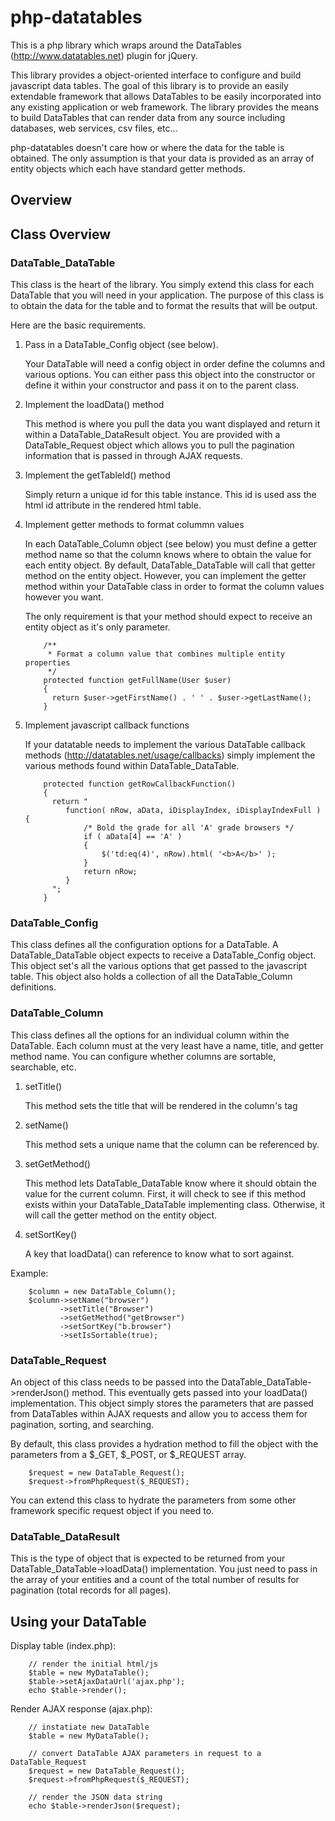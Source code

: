 php-datatables
==============

This is a php library which wraps around the DataTables (http://www.datatables.net) plugin for jQuery.

This library provides a object-oriented interface to configure and build javascript data tables. The goal
of this library is to provide an easily extendable framework that allows DataTables to be easily incorporated
into any existing application or web framework. The library provides the means to build DataTables that can 
render data from any source including databases, web services, csv files, etc...

php-datatables doesn't care how or where the data for the table is obtained. The only assumption is that
your data is provided as an array of entity objects which each have standard getter methods.

## Overview

## Class Overview

### DataTable_DataTable

This class is the heart of the library. You simply extend this class for each DataTable that you will need
in your application. The purpose of this class is to obtain the data for the table and to format the results
that will be output.

Here are the basic requirements.

1. Pass in a DataTable_Config object (see below).

   Your DataTable will need a config object in order define the columns and various options. You can either
   pass this object into the constructor or define it within your constructor and pass it on to the parent
   class.
	
2. Implement the loadData() method

   This method is where you pull the data you want displayed and return it within a DataTable_DataResult object.
   You are provided with a DataTable_Request object which allows you to pull the pagination information that
   is passed in through AJAX requests.   
	
3. Implement the getTableId() method

   Simply return a unique id for this table instance. This id is used ass the html id attribute in the rendered
   html table.
	
4. Implement getter methods to format colummn values

   In each DataTable_Column object (see below) you must define a getter method name so that the column knows
   where to obtain the value for each entity object. By default, DataTable_DataTable will call that getter
   method on the entity object. However, you can implement the getter method within your DataTable class
   in order to format the column values however you want.

   The only requirement is that your method should expect to receive an entity object as it's only parameter.

		   /**
		    * Format a column value that combines multiple entity properties
		    */
           protected function getFullName(User $user)
           {
             return $user->getFirstName() . ' ' . $user->getLastName();
           }

5. Implement javascript callback functions

   If your datatable needs to implement the various DataTable callback methods (http://datatables.net/usage/callbacks)
   simply implement the various methods found within DataTable_DataTable.

		   protected function getRowCallbackFunction()
		   { 
		     return "
				function( nRow, aData, iDisplayIndex, iDisplayIndexFull ) {
					/* Bold the grade for all 'A' grade browsers */
					if ( aData[4] == 'A' )
					{
						$('td:eq(4)', nRow).html( '<b>A</b>' );
					}
					return nRow;
				}
			 ";
		   }


### DataTable_Config

This class defines all the configuration options for a DataTable. A DataTable_DataTable object expects to receive
a DataTable_Config object. This object set's all the various options that get passed to the javascript table. This
object also holds a collection of all the DataTable_Column definitions.

### DataTable_Column

This class defines all the options for an individual column within the DataTable. Each column must at the very least
have a name, title, and getter method name. You can configure whether columns are sortable, searchable, etc.

1. setTitle()

    This method sets the title that will be rendered in the column's <th> tag

2. setName()

    This method sets a unique name that the column can be referenced by.

3. setGetMethod()

    This method lets DataTable_DataTable know where it should obtain the value for the current column. First, it
    will check to see if this method exists within your DataTable_DataTable implementing class. Otherwise, it
    will call the getter method on the entity object. 

4. setSortKey()

	A key that loadData() can reference to know what to sort against.

Example:

	    $column = new DataTable_Column();
	    $column->setName("browser")
	           ->setTitle("Browser")
	           ->setGetMethod("getBrowser")
	           ->setSortKey("b.browser")
	           ->setIsSortable(true);

### DataTable_Request

An object of this class needs to be passed into the DataTable_DataTable->renderJson() method. This eventually gets
passed into your loadData() implementation. This object simply stores the parameters that are passed from DataTables
within AJAX requests and allow you to access them for pagination, sorting, and searching.

By default, this class provides a hydration method to fill the object with the parameters from a $_GET, $_POST, or
$_REQUEST array.

		$request = new DataTable_Request();
		$request->fromPhpRequest($_REQUEST);

You can extend this class to hydrate the parameters from some other framework specific request object if you need to.

### DataTable_DataResult

This is the type of object that is expected to be returned from your DataTable_DataTable->loadData() implementation.
You just need to pass in the array of your entities and a count of the total number of results for pagination (total
records for all pages).


## Using your DataTable

Display table (index.php):

		// render the initial html/js
		$table = new MyDataTable();
		$table->setAjaxDataUrl('ajax.php');
		echo $table->render();
		
Render AJAX response (ajax.php):

		// instatiate new DataTable
		$table = new MyDataTable();
		
		// convert DataTable AJAX parameters in request to a DataTable_Request
		$request = new DataTable_Request();
		$request->fromPhpRequest($_REQUEST);
		
		// render the JSON data string
		echo $table->renderJson($request);
		